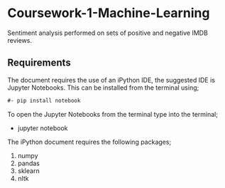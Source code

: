 # Coursework-1-Machine-Learning
Sentiment analysis performed on sets of positive and negative IMDB reviews.
## Requirements 
The document requires the use of an iPython IDE, the suggested IDE is Jupyter Notebooks.
This can be installed from the terminal using;
```diff
#- pip install notebook
```

To open the Jupyter Notebooks from the terminal type into the terminal;

- jupyter notebook

The iPython document requires the following packages;

1. numpy
2. pandas
3. sklearn
4. nltk
